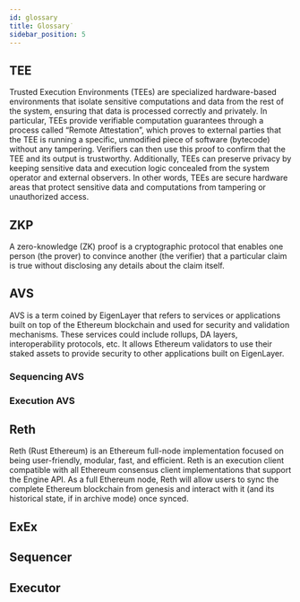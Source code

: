 ```yaml
---
id: glossary
title: Glossary˙
sidebar_position: 5
---
```


## TEE
Trusted Execution Environments (TEEs) are specialized hardware-based environments that isolate sensitive computations and data from the rest of the system, ensuring that data is processed correctly and privately. In particular, TEEs provide verifiable computation guarantees through a process called “Remote Attestation”, which proves to external parties that the TEE is running a specific, unmodified piece of software (bytecode) without any tampering. Verifiers can then use this proof to confirm that the TEE and its output is trustworthy. Additionally, TEEs can preserve privacy by keeping sensitive data and execution logic concealed from the system operator and external observers. In other words, TEEs are secure hardware areas that protect sensitive data and computations from tampering or unauthorized access.

## ZKP
A zero-knowledge (ZK) proof is a cryptographic protocol that enables one person (the prover) to convince another (the verifier) that a particular claim is true without disclosing any details about the claim itself.

## AVS

AVS is a term coined by EigenLayer that refers to services or applications built on top of the Ethereum blockchain and used for security and validation mechanisms. These services could include rollups, DA layers, interoperability protocols, etc. It allows Ethereum validators to use their staked assets to provide security to other applications built on EigenLayer.

### Sequencing AVS

### Execution AVS

## Reth
Reth (Rust Ethereum) is an Ethereum full-node implementation focused on being user-friendly, modular, fast, and efficient. Reth is an execution client compatible with all Ethereum consensus client implementations that support the Engine API. As a full Ethereum node, Reth will allow users to sync the complete Ethereum blockchain from genesis and interact with it (and its historical state, if in archive mode) once synced.

## ExEx

## Sequencer

## Executor
